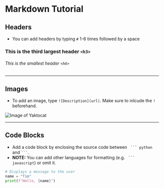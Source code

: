 # Markdown Tutorial

## Headers
* You can add headers by typing `#` 1-6 times followed by a space
  
### This is the third largest header `<h3>`
###### This is the smallest header `<h6>`

---

## Images
* To add an image, type `![Description](url)`. Make sure to inlcude the `!` beforehand.
  
![Image of Yaktocat](https://octodex.github.com/images/yaktocat.png)

---

## Code Blocks
* Add a code block by enclosing the source code between ` ``` python` and ` ``` `.
* **NOTE:** You can add other languages for formatting (e.g. ` ``` javascript`) or omit it.

``` python
# Displays a message to the user
name = "Tim"
print(f"Hello, {name}")
```
